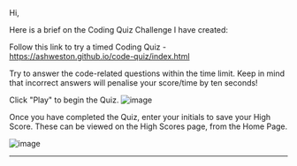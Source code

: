 Hi, 

Here is a brief on the Coding Quiz Challenge I have created:

Follow this link to try a timed Coding Quiz - https://ashweston.github.io/code-quiz/index.html

Try to answer the code-related questions within the time limit. Keep in mind that incorrect answers will penalise your score/time by ten seconds!

Click "Play" to begin the Quiz. 
![image](https://user-images.githubusercontent.com/93314333/148902878-672fa5cd-459a-49cf-bcb7-f12d97623131.png)

Once you have completed the Quiz, enter your initials to save your High Score. These can be viewed on the High Scores page, from the Home Page. 

![image](https://user-images.githubusercontent.com/93314333/148902981-63578b1a-8062-4538-862c-b16b8a170bc7.png)

**********************************************************************************************************************************************************

